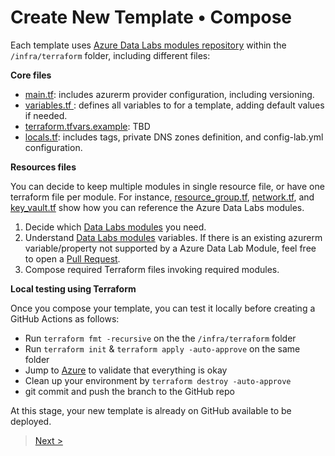 # Create New Template • Compose

Each template uses [Azure Data Labs modules repository](https://github.com/Azure/azure-data-labs-modules) within the `/infra/terraform` folder, including different files:

**Core files**

-  [main.tf](https://github.com/Azure/azure-data-labs/blob/main/temp-lab-ade-demo/infra/terraform/main.tf): includes azurerm provider configuration, including versioning.
-  [variables.tf ](https://github.com/Azure/azure-data-labs/blob/main/temp-lab-ade-demo/infra/terraform/variables.tf): defines all variables to for a template, adding default values if needed.
-  [terraform.tfvars.example](https://github.com/Azure/azure-data-labs/blob/main/temp-lab-ade-demo/infra/terraform/terraform.tfvars.example): TBD
-  [locals.tf](https://github.com/Azure/azure-data-labs/blob/main/temp-lab-ade-demo/infra/terraform/locals.tf): includes tags, private DNS zones definition, and config-lab.yml configuration.

**Resources files**

You can decide to keep multiple modules in single resource file, or have one terraform file per module. For instance, [resource_group.tf](https://github.com/Azure/azure-data-labs/blob/main/temp-lab-ade-demo/infra/terraform/resource_group.tf), [network.tf](https://github.com/Azure/azure-data-labs/blob/main/temp-lab-ade-demo/infra/terraform/network.tf), and [key_vault.tf](https://github.com/Azure/azure-data-labs/blob/main/temp-lab-ade-demo/infra/terraform/key_vault.tf) show how you can reference the Azure Data Labs modules.

1. Decide which [Data Labs modules](https://github.com/Azure/azure-data-labs-modules) you need.
2. Understand [Data Labs modules](https://github.com/Azure/azure-data-labs-modules) variables. If there is an existing azurerm variable/property not supported by a Azure Data Lab Module, feel free to open a [Pull Request](https://github.com/Azure/azure-data-labs-modules/pulls).
3. Compose required Terraform files invoking required modules.

**Local testing using Terraform**

Once you compose your template, you can test it locally before creating a GitHub Actions as follows:

- Run `terraform fmt -recursive` on the the `/infra/terraform` folder
- Run `terraform init` & `terraform apply -auto-approve` on the same folder
- Jump to [Azure](https://portal.azure.com) to validate that everything is okay
- Clean up your environment by `terraform destroy -auto-approve`
- git commit and push the branch to the GitHub repo


At this stage, your new template is already on GitHub available to be deployed.

>[Next >](./adl-template-deployment.md)
